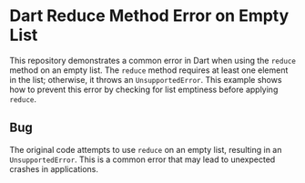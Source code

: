 # Dart Reduce Method Error on Empty List
This repository demonstrates a common error in Dart when using the `reduce` method on an empty list.  The `reduce` method requires at least one element in the list; otherwise, it throws an `UnsupportedError`. This example shows how to prevent this error by checking for list emptiness before applying `reduce`.

## Bug
The original code attempts to use `reduce` on an empty list, resulting in an `UnsupportedError`. This is a common error that may lead to unexpected crashes in applications.